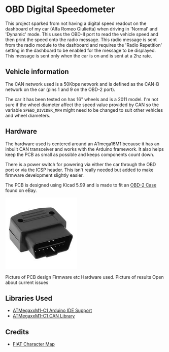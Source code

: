 # OBD Digital Speedometer
This project sparked from not having a digital speed readout on the dashboard of my car (Alfa Romeo Giulietta) when driving in 'Normal' and 'Dynamic' mode. This uses the OBD-II port to read the vehicle speed and then print the speed onto the radio message. This radio message is sent from the radio module to the dashboard and requires the 'Radio Repetition' setting in the dashboard to be enabled for the message to be displayed. This message is sent only when the car is on and is sent at a 2hz rate.

## Vehicle information
The CAN network used is a 50Kbps network and is defined as the CAN-B network on the car (pins 1 and 9 on the OBD-2 port).

The car it has been tested on has 16" wheels and is a 2011 model. I'm not sure if the wheel diameter affect the speed value provided by CAN so the variable `SPEED_DIVIDER_MPH` might need to be changed to suit other vehicles and wheel diameters.

## Hardware
The hardware used is centered around an ATmega16M1 because it has an inbuilt CAN transceiver and works with the Arduino framework. It also helps keep the PCB as small as possible and keeps components count down.

There is a power switch for powering via either the car through the OBD port or via the ICSP header. This isn't really needed but added to make firmware development slightly easier.

The PCB is designed using Kicad 5.99 and is made to fit an [OBD-2 Case](https://www.ebay.co.uk/itm/153652371926?_trkparms=ispr%3D1&hash=item23c66521d6:g:HHwAAOSwdQNdhnn7&amdata=enc%3AAQAGAAACgPYe5NmHp%252B2JMhMi7yxGiTJkPrKr5t53CooMSQt2orsStEKTPzZMfQmny3knR97t0P2xzOKwBnh460pCrowN0M2fdP1LrK2%252FlNNXwtBKkiyZgjnCfzohq7MmQZypsYZpGqb9iNp5bq3fPy86SU1ee1yX74yc28mBzZUldK%252FCKxlgLK%252BB0g2j0TXnxrujV%252BNjCKNVNu4POi%252BM7tg64JcsyxT%252BDZ4j%252BQTTMGst%252FpcTfGZ9AuVyziiUPG%252BPkG01deZ0BstfmsMCeEMNMR%252FcdPJJVM8Yla4EB%252FeAbM0FmlV9pD7Z19x5WS5PXT8xPHjpPLJJHLwvE0QloPH0ZvfmXkEVXXiO2pr67Ouw8As8%252FMWk6AZR1HlrHGkANnat2gKBLz%252BfdnoOoZ%252B9niK8YwDs6%252BjhJO%252FNx8f76ua%252FHvCwO2zI4Z5YXUm2lvHOKHnH2d0nlEEX%252Bzdm3KjvGHFynrN1IeXWBirVJkkNPPTIWtJh8wMwqr7hpvjRkKSJ6OksxHCQ%252FQ7bmDfcvUmL077RbBg875t6qsdSevrjHpyNWWpVv8FnrjNinAa5QxGfb7mkiDhNxtuFMRh8c6LPI0K73nWU5VZ17z5aV0rL89SEhwb6CNMYefBNpO3ivp%252B3gAzhEzc16%252F8bPzsvM9snGWhEB2ga3j2xaZ%252FxOXMEDk7QpJSgr9RZHcZKI2xOiqFsRLF2mqLBeLKj%252BZuILXlFBhURKpjydik8dR5T9%252Bga2H7A75C2luX0nX0fDN7NfBtcBCRJDhU2mkKHx5Bf8NR5TVa%252FPcpA8Fphq4HrLQr6pMq03eZ%252FLBe6U6zjURzgT7Fms0erm%252BviSGHRDDIqr4JI5SZSvUKgLE7R5ls%253D%7Campid%3APL_CLK%7Cclp%3A2334524) found on eBay.

![OBD-2 Plug Picture](https://raw.githubusercontent.com/FletcherJ1/CANSpeedo/main/Pictures/obd-2-plug.jpg)

Picture of PCB design
Firmware etc
Hardware used.
Picture of results
Open about current issues

## Libraries Used
- [ATMegaxxM1-C1 Arduino IDE Support](https://github.com/thomasonw/ATmegaxxM1-C1)
- [ATMegaxxM1-C1 CAN Library](https://github.com/thomasonw/avr_can)

## Credits
- [FIAT Character Map](https://gist.github.com/fmntf/c4b2744bad3908ef10fc9a5d377f2823)